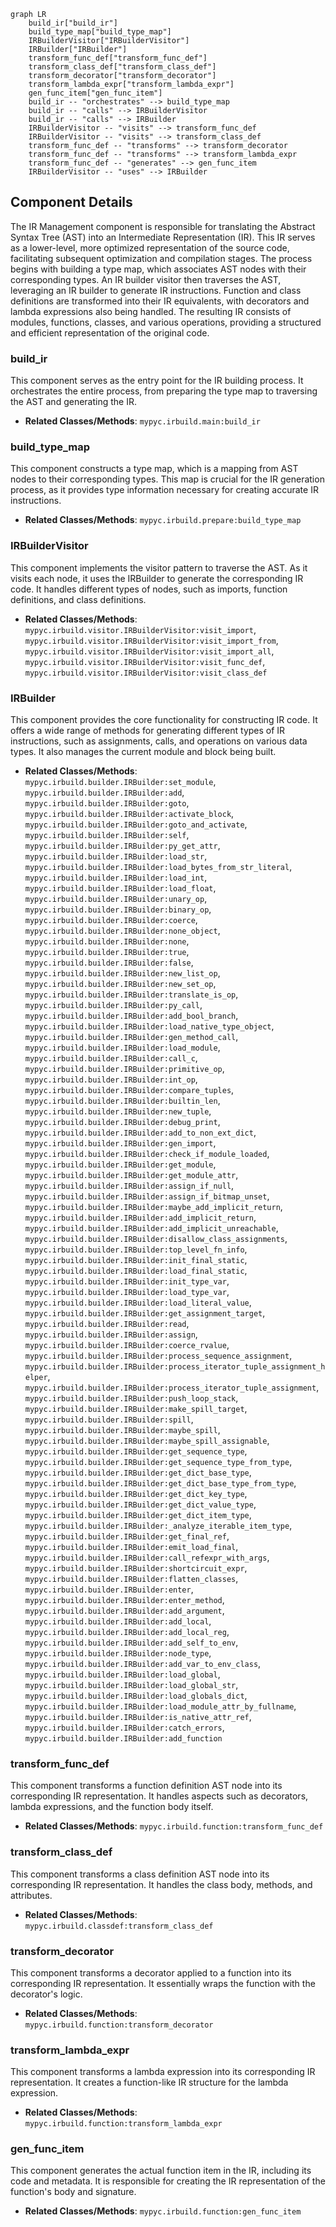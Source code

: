 ```mermaid
graph LR
    build_ir["build_ir"]
    build_type_map["build_type_map"]
    IRBuilderVisitor["IRBuilderVisitor"]
    IRBuilder["IRBuilder"]
    transform_func_def["transform_func_def"]
    transform_class_def["transform_class_def"]
    transform_decorator["transform_decorator"]
    transform_lambda_expr["transform_lambda_expr"]
    gen_func_item["gen_func_item"]
    build_ir -- "orchestrates" --> build_type_map
    build_ir -- "calls" --> IRBuilderVisitor
    build_ir -- "calls" --> IRBuilder
    IRBuilderVisitor -- "visits" --> transform_func_def
    IRBuilderVisitor -- "visits" --> transform_class_def
    transform_func_def -- "transforms" --> transform_decorator
    transform_func_def -- "transforms" --> transform_lambda_expr
    transform_func_def -- "generates" --> gen_func_item
    IRBuilderVisitor -- "uses" --> IRBuilder
```

## Component Details

The IR Management component is responsible for translating the Abstract Syntax Tree (AST) into an Intermediate Representation (IR). This IR serves as a lower-level, more optimized representation of the source code, facilitating subsequent optimization and compilation stages. The process begins with building a type map, which associates AST nodes with their corresponding types. An IR builder visitor then traverses the AST, leveraging an IR builder to generate IR instructions. Function and class definitions are transformed into their IR equivalents, with decorators and lambda expressions also being handled. The resulting IR consists of modules, functions, classes, and various operations, providing a structured and efficient representation of the original code.

### build_ir
This component serves as the entry point for the IR building process. It orchestrates the entire process, from preparing the type map to traversing the AST and generating the IR.
- **Related Classes/Methods**: `mypyc.irbuild.main:build_ir`

### build_type_map
This component constructs a type map, which is a mapping from AST nodes to their corresponding types. This map is crucial for the IR generation process, as it provides type information necessary for creating accurate IR instructions.
- **Related Classes/Methods**: `mypyc.irbuild.prepare:build_type_map`

### IRBuilderVisitor
This component implements the visitor pattern to traverse the AST. As it visits each node, it uses the IRBuilder to generate the corresponding IR code. It handles different types of nodes, such as imports, function definitions, and class definitions.
- **Related Classes/Methods**: `mypyc.irbuild.visitor.IRBuilderVisitor:visit_import`, `mypyc.irbuild.visitor.IRBuilderVisitor:visit_import_from`, `mypyc.irbuild.visitor.IRBuilderVisitor:visit_import_all`, `mypyc.irbuild.visitor.IRBuilderVisitor:visit_func_def`, `mypyc.irbuild.visitor.IRBuilderVisitor:visit_class_def`

### IRBuilder
This component provides the core functionality for constructing IR code. It offers a wide range of methods for generating different types of IR instructions, such as assignments, calls, and operations on various data types. It also manages the current module and block being built.
- **Related Classes/Methods**: `mypyc.irbuild.builder.IRBuilder:set_module`, `mypyc.irbuild.builder.IRBuilder:add`, `mypyc.irbuild.builder.IRBuilder:goto`, `mypyc.irbuild.builder.IRBuilder:activate_block`, `mypyc.irbuild.builder.IRBuilder:goto_and_activate`, `mypyc.irbuild.builder.IRBuilder:self`, `mypyc.irbuild.builder.IRBuilder:py_get_attr`, `mypyc.irbuild.builder.IRBuilder:load_str`, `mypyc.irbuild.builder.IRBuilder:load_bytes_from_str_literal`, `mypyc.irbuild.builder.IRBuilder:load_int`, `mypyc.irbuild.builder.IRBuilder:load_float`, `mypyc.irbuild.builder.IRBuilder:unary_op`, `mypyc.irbuild.builder.IRBuilder:binary_op`, `mypyc.irbuild.builder.IRBuilder:coerce`, `mypyc.irbuild.builder.IRBuilder:none_object`, `mypyc.irbuild.builder.IRBuilder:none`, `mypyc.irbuild.builder.IRBuilder:true`, `mypyc.irbuild.builder.IRBuilder:false`, `mypyc.irbuild.builder.IRBuilder:new_list_op`, `mypyc.irbuild.builder.IRBuilder:new_set_op`, `mypyc.irbuild.builder.IRBuilder:translate_is_op`, `mypyc.irbuild.builder.IRBuilder:py_call`, `mypyc.irbuild.builder.IRBuilder:add_bool_branch`, `mypyc.irbuild.builder.IRBuilder:load_native_type_object`, `mypyc.irbuild.builder.IRBuilder:gen_method_call`, `mypyc.irbuild.builder.IRBuilder:load_module`, `mypyc.irbuild.builder.IRBuilder:call_c`, `mypyc.irbuild.builder.IRBuilder:primitive_op`, `mypyc.irbuild.builder.IRBuilder:int_op`, `mypyc.irbuild.builder.IRBuilder:compare_tuples`, `mypyc.irbuild.builder.IRBuilder:builtin_len`, `mypyc.irbuild.builder.IRBuilder:new_tuple`, `mypyc.irbuild.builder.IRBuilder:debug_print`, `mypyc.irbuild.builder.IRBuilder:add_to_non_ext_dict`, `mypyc.irbuild.builder.IRBuilder:gen_import`, `mypyc.irbuild.builder.IRBuilder:check_if_module_loaded`, `mypyc.irbuild.builder.IRBuilder:get_module`, `mypyc.irbuild.builder.IRBuilder:get_module_attr`, `mypyc.irbuild.builder.IRBuilder:assign_if_null`, `mypyc.irbuild.builder.IRBuilder:assign_if_bitmap_unset`, `mypyc.irbuild.builder.IRBuilder:maybe_add_implicit_return`, `mypyc.irbuild.builder.IRBuilder:add_implicit_return`, `mypyc.irbuild.builder.IRBuilder:add_implicit_unreachable`, `mypyc.irbuild.builder.IRBuilder:disallow_class_assignments`, `mypyc.irbuild.builder.IRBuilder:top_level_fn_info`, `mypyc.irbuild.builder.IRBuilder:init_final_static`, `mypyc.irbuild.builder.IRBuilder:load_final_static`, `mypyc.irbuild.builder.IRBuilder:init_type_var`, `mypyc.irbuild.builder.IRBuilder:load_type_var`, `mypyc.irbuild.builder.IRBuilder:load_literal_value`, `mypyc.irbuild.builder.IRBuilder:get_assignment_target`, `mypyc.irbuild.builder.IRBuilder:read`, `mypyc.irbuild.builder.IRBuilder:assign`, `mypyc.irbuild.builder.IRBuilder:coerce_rvalue`, `mypyc.irbuild.builder.IRBuilder:process_sequence_assignment`, `mypyc.irbuild.builder.IRBuilder:process_iterator_tuple_assignment_helper`, `mypyc.irbuild.builder.IRBuilder:process_iterator_tuple_assignment`, `mypyc.irbuild.builder.IRBuilder:push_loop_stack`, `mypyc.irbuild.builder.IRBuilder:make_spill_target`, `mypyc.irbuild.builder.IRBuilder:spill`, `mypyc.irbuild.builder.IRBuilder:maybe_spill`, `mypyc.irbuild.builder.IRBuilder:maybe_spill_assignable`, `mypyc.irbuild.builder.IRBuilder:get_sequence_type`, `mypyc.irbuild.builder.IRBuilder:get_sequence_type_from_type`, `mypyc.irbuild.builder.IRBuilder:get_dict_base_type`, `mypyc.irbuild.builder.IRBuilder:get_dict_base_type_from_type`, `mypyc.irbuild.builder.IRBuilder:get_dict_key_type`, `mypyc.irbuild.builder.IRBuilder:get_dict_value_type`, `mypyc.irbuild.builder.IRBuilder:get_dict_item_type`, `mypyc.irbuild.builder.IRBuilder:_analyze_iterable_item_type`, `mypyc.irbuild.builder.IRBuilder:get_final_ref`, `mypyc.irbuild.builder.IRBuilder:emit_load_final`, `mypyc.irbuild.builder.IRBuilder:call_refexpr_with_args`, `mypyc.irbuild.builder.IRBuilder:shortcircuit_expr`, `mypyc.irbuild.builder.IRBuilder:flatten_classes`, `mypyc.irbuild.builder.IRBuilder:enter`, `mypyc.irbuild.builder.IRBuilder:enter_method`, `mypyc.irbuild.builder.IRBuilder:add_argument`, `mypyc.irbuild.builder.IRBuilder:add_local`, `mypyc.irbuild.builder.IRBuilder:add_local_reg`, `mypyc.irbuild.builder.IRBuilder:add_self_to_env`, `mypyc.irbuild.builder.IRBuilder:node_type`, `mypyc.irbuild.builder.IRBuilder:add_var_to_env_class`, `mypyc.irbuild.builder.IRBuilder:load_global`, `mypyc.irbuild.builder.IRBuilder:load_global_str`, `mypyc.irbuild.builder.IRBuilder:load_globals_dict`, `mypyc.irbuild.builder.IRBuilder:load_module_attr_by_fullname`, `mypyc.irbuild.builder.IRBuilder:is_native_attr_ref`, `mypyc.irbuild.builder.IRBuilder:catch_errors`, `mypyc.irbuild.builder.IRBuilder:add_function`

### transform_func_def
This component transforms a function definition AST node into its corresponding IR representation. It handles aspects such as decorators, lambda expressions, and the function body itself.
- **Related Classes/Methods**: `mypyc.irbuild.function:transform_func_def`

### transform_class_def
This component transforms a class definition AST node into its corresponding IR representation. It handles the class body, methods, and attributes.
- **Related Classes/Methods**: `mypyc.irbuild.classdef:transform_class_def`

### transform_decorator
This component transforms a decorator applied to a function into its corresponding IR representation. It essentially wraps the function with the decorator's logic.
- **Related Classes/Methods**: `mypyc.irbuild.function:transform_decorator`

### transform_lambda_expr
This component transforms a lambda expression into its corresponding IR representation. It creates a function-like IR structure for the lambda expression.
- **Related Classes/Methods**: `mypyc.irbuild.function:transform_lambda_expr`

### gen_func_item
This component generates the actual function item in the IR, including its code and metadata. It is responsible for creating the IR representation of the function's body and signature.
- **Related Classes/Methods**: `mypyc.irbuild.function:gen_func_item`
